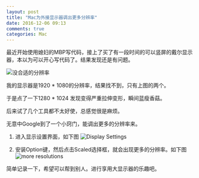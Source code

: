 ```yaml
---
layout: post
title: "Mac为外接显示器调出更多分辨率"
date: 2016-12-06 09:13
comments: true
categories: Mac
---
```

最近开始使用媳妇的MBP写代码，接上了买了有一段时间的可以竖屏的戴尔显示器，本以为可以开心写代码了。结果发现还是有问题。

<!--more-->

![没合适的分辨率](https://asset.droidyue.com/broken_images/mac_less_resolution.png)

我的显示器是1920 * 1080的分辨率，结果找不到，只有上图的两个。

于是点了一下1280 * 1024 发现变得严重拉伸变形，瞬间蓝瘦香菇。

后来试了几个工具都不太好使，总感觉很是麻烦。

无意中Google到了一个小窍门，能调出更多的分辨率来。

1.  进入显示设置界面，如下图
![Display Settings](https://asset.droidyue.com/broken_images/mac_resolution_setting.png)

2.  安装Option键，然后点击Scaled选择框，就会出现更多的分辨率。如下图
![more resolutions](https://asset.droidyue.com/broken_images/mac_resolution_option_more.png)

简单记录一下，希望可以帮到别人。进行享用大显示器的乐趣吧。